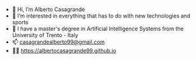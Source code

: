 - 👋 Hi, I’m Alberto Casagrande
- 👀 I’m interested in everything that has to do with new technologies and sports
- 🌱 I have a master's degree in Artificial Intelligence Systems from the University of Trento - Italy
- 📫 casagrandealberto99@gmail.com
- 👨‍💻 https://albertocasagrande99.github.io

<!---
albertocasagrande99/albertocasagrande99 is a ✨ special ✨ repository because its `README.md` (this file) appears on your GitHub profile.
You can click the Preview link to take a look at your changes.
--->

